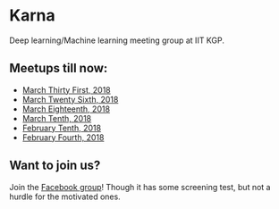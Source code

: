 # Karna
Deep learning/Machine learning meeting group at IIT KGP.

## Meetups till now:
- [March Thirty First, 2018](https://github.com/nishnik/Karna/blob/master/Minutes%20of%20the%20meeting/Minutes%20of%20the%20Meeting%20-%20March%2031st%2C%202018.MD)
- [March Twenty Sixth, 2018](https://github.com/nishnik/Karna/blob/master/Minutes%20of%20the%20meeting/Minutes%20of%20the%20Meeting%20-%20March%2026th%2C%202018.MD)
- [March Eighteenth, 2018](https://github.com/nishnik/Karna/blob/master/Minutes%20of%20the%20meeting/Minutes%20of%20the%20Meeting%20-%20March%2018th%2C%202018.MD)
- [March Tenth, 2018](https://github.com/nishnik/Karna/blob/master/Minutes%20of%20the%20meeting/Minutes%20of%20the%20Meeting%20-%20March%2010th%2C%202018.MD)
- [February Tenth, 2018](https://github.com/nishnik/Karna/blob/master/Minutes%20of%20the%20meeting/Minutes%20of%20the%20Meeting%20-%20February%2010th%2C%202018.MD)
- [February Fourth, 2018](https://github.com/nishnik/Karna/blob/master/Minutes%20of%20the%20meeting/Minutes%20of%20the%20Meeting%20-%20February%204th%2C%202018.MD)

## Want to join us?

Join the [Facebook group](https://www.facebook.com/groups/karnakgp/)! 
Though it has some screening test, but not a hurdle for the motivated ones.
